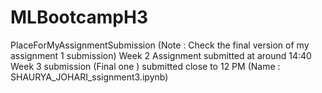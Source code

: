 # MLBootcampH3
PlaceForMyAssignmentSubmission
(Note : Check the final version of my assignment 1 submission)
Week 2 Assignment submitted at around 14:40
Week 3 submission (Final one ) submitted close to 12 PM (Name : SHAURYA_JOHARI_ssignment3.ipynb)
